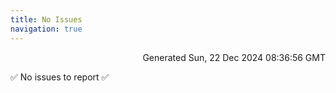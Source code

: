 ```yaml
---
title: No Issues
navigation: true
---
```


<p style="text-align:right;color:#cccs">
Generated Sun, 22 Dec 2024 08:36:56 GMT
</p>
<p>✅ No issues to report ✅</p>



